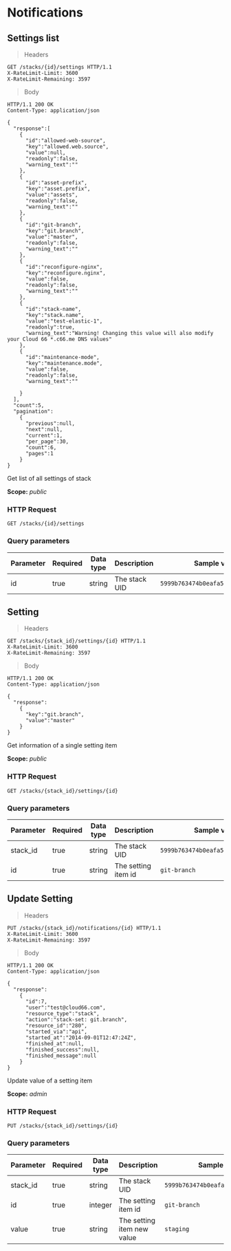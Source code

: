 # Notifications

## Settings list

> Headers

```http
GET /stacks/{id}/settings HTTP/1.1
X-RateLimit-Limit: 3600
X-RateLimit-Remaining: 3597
```

> Body

```http
HTTP/1.1 200 OK
Content-Type: application/json

{
  "response":[
    {
      "id":"allowed-web-source",
      "key":"allowed.web.source",
      "value":null,
      "readonly":false,
      "warning_text":""
    },
    {
      "id":"asset-prefix",
      "key":"asset.prefix",
      "value":"assets",
      "readonly":false,
      "warning_text":""
    },
    {
      "id":"git-branch",
      "key":"git.branch",
      "value":"master",
      "readonly":false,
      "warning_text":""
    },
    {
      "id":"reconfigure-nginx",
      "key":"reconfigure.nginx",
      "value":false,
      "readonly":false,
      "warning_text":""
    },
    {
      "id":"stack-name",
      "key":"stack.name",
      "value":"test-elastic-1",
      "readonly":true,
      "warning_text":"Warning! Changing this value will also modify your Cloud 66 *.c66.me DNS values"
    },
    {
      "id":"maintenance-mode",
      "key":"maintenance.mode",
      "value":false,
      "readonly":false,
      "warning_text":""

    }
  ],
  "count":5,
  "pagination":
    {
      "previous":null,
      "next":null,
      "current":1,
      "per_page":30,
      "count":6,
      "pages":1
    }
}
```

Get list of all settings of stack

<aside class="notice">
<b>Scope:</b> <i>public</i>
</aside>

### HTTP Request

`GET /stacks/{id}/settings`

### Query parameters

Parameter | Required | Data type | Description |  Sample value
--------- | ------- | ------- |----------- |  -------
id | true | string | The stack UID | `5999b763474b0eafa5fafb64bff0ba80`

## Setting

> Headers

```http
GET /stacks/{stack_id}/settings/{id} HTTP/1.1
X-RateLimit-Limit: 3600
X-RateLimit-Remaining: 3597
```

> Body

```http
HTTP/1.1 200 OK
Content-Type: application/json

{
  "response":
    {
      "key":"git.branch",
      "value":"master"
    }
}
```

Get information of a single setting item

<aside class="notice">
<b>Scope:</b> <i>public</i>
</aside>

### HTTP Request

`GET /stacks/{stack_id}/settings/{id}`

### Query parameters

Parameter | Required | Data type | Description |  Sample value
--------- | ------- | ------- |----------- |  -------
stack_id | true | string | The stack UID | `5999b763474b0eafa5fafb64bff0ba80`
id | true | string | The setting item id | `git-branch`

## Update Setting

> Headers

```http
PUT /stacks/{stack_id}/notifications/{id} HTTP/1.1
X-RateLimit-Limit: 3600
X-RateLimit-Remaining: 3597
```

> Body

```http
HTTP/1.1 200 OK
Content-Type: application/json

{
  "response":
    {
      "id":7,
      "user":"test@cloud66.com",
      "resource_type":"stack",
      "action":"stack-set: git.branch",
      "resource_id":"280",
      "started_via":"api",
      "started_at":"2014-09-01T12:47:24Z",
      "finished_at":null,
      "finished_success":null,
      "finished_message":null
    }
}
```

Update value of a setting item

<aside class="notice">
<b>Scope:</b> <i>admin</i>
</aside>

### HTTP Request

`PUT /stacks/{stack_id}/settings/{id}`

### Query parameters

Parameter | Required | Data type | Description |  Sample value
--------- | ------- | ------- |----------- |  -------
stack_id | true | string | The stack UID | `5999b763474b0eafa5fafb64bff0ba80`
id | true | integer | The setting item id | `git-branch`
value | true | string | The setting item new value | `staging`
